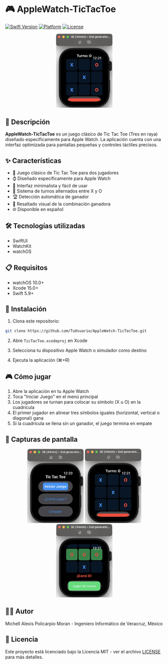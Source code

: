 # 🎮 AppleWatch-TicTacToe

[![Swift Version](https://img.shields.io/badge/Swift-5.9-orange.svg)](https://swift.org/)
[![Platform](https://img.shields.io/badge/Platform-watchOS-blue.svg)](https://www.apple.com/watchos/)
[![License](https://img.shields.io/badge/License-MIT-green.svg)](LICENSE)

<p align="center">
  <img src="Screenshots/partida.png" alt="Tic Tac Toe par Apple Watch" width="180"/>
</p>


## 📱 Descripción

**AppleWatch-TicTacToe** es un juego clásico de Tic Tac Toe (Tres en raya) diseñado específicamente para Apple Watch. La aplicación cuenta con una interfaz optimizada para pantallas pequeñas y controles táctiles precisos.

## ✨ Características

- 🎲 Juego clásico de Tic Tac Toe para dos jugadores
- ⌚ Diseñado específicamente para Apple Watch
- 🎯 Interfaz minimalista y fácil de usar
- 🔄 Sistema de turnos alternados entre X y O
- 🏆 Detección automática de ganador
- 🎨 Resaltado visual de la combinación ganadora
- 🌐 Disponible en español

## 🛠️ Tecnologías utilizadas

- SwiftUI
- WatchKit
- watchOS

## 📋 Requisitos

- watchOS 10.0+
- Xcode 15.0+
- Swift 5.9+

## 🚀 Instalación

1. Clona este repositorio:
```bash
git clone https://github.com/TuUsuario/AppleWatch-TicTacToe.git
```

2. Abre `TicTacToe.xcodeproj` en Xcode

3. Selecciona tu dispositivo Apple Watch o simulador como destino

4. Ejecuta la aplicación (⌘+R)

## 🎮 Cómo jugar

1. Abre la aplicación en tu Apple Watch
2. Toca "Iniciar Juego" en el menú principal
3. Los jugadores se turnan para colocar su símbolo (X u O) en la cuadrícula
4. El primer jugador en alinear tres símbolos iguales (horizontal, vertical o diagonal) gana
5. Si la cuadrícula se llena sin un ganador, el juego termina en empate

## 📸 Capturas de pantalla

<p align="center">
  <img src="Screenshots/menu.png" alt="Pantalla de menú" width="180"/>
  <img src="Screenshots/partida.png" alt="Partida en curso" width="180"/>
  <img src="Screenshots/victoria.png" alt="Pantalla de victoria" width="180"/>
</p>

## 👨‍💻 Autor

Michell Alexis Policarpio Moran - Ingeniero Informático de Veracruz, México

## 📄 Licencia

Este proyecto está licenciado bajo la Licencia MIT - ver el archivo [LICENSE](LICENSE) para más detalles.
